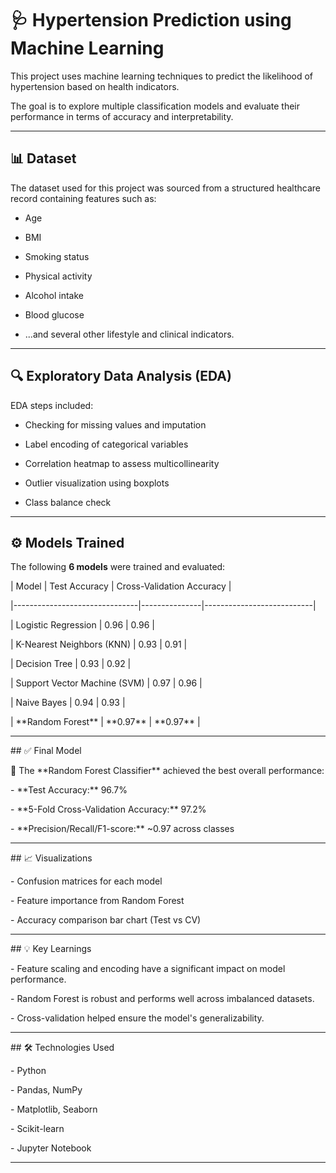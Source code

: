 # 🩺 Hypertension Prediction using Machine Learning



This project uses machine learning techniques to predict the likelihood of hypertension based on health indicators. 

The goal is to explore multiple classification models and evaluate their performance in terms of accuracy and interpretability.



---



## 📊 Dataset



The dataset used for this project was sourced from a structured healthcare record containing features such as:



- Age

- BMI

- Smoking status

- Physical activity

- Alcohol intake

- Blood glucose

- ...and several other lifestyle and clinical indicators.



---



## 🔍 Exploratory Data Analysis (EDA)



EDA steps included:



- Checking for missing values and imputation

- Label encoding of categorical variables

- Correlation heatmap to assess multicollinearity

- Outlier visualization using boxplots

- Class balance check



---



## ⚙️ Models Trained



The following **6 models** were trained and evaluated:



| Model                          | Test Accuracy | Cross-Validation Accuracy |

|-------------------------------|---------------|---------------------------|

| Logistic Regression           | 0.96          | 0.96                      |

| K-Nearest Neighbors (KNN)     | 0.93          | 0.91                      |

| Decision Tree                 | 0.93          | 0.92                      |

| Support Vector Machine (SVM)  | 0.97          | 0.96                      |

| Naive Bayes                   | 0.94          | 0.93                      |

| \*\*Random Forest\*\*             | \*\*0.97\*\*      | \*\*0.97\*\*                  |



---



\## ✅ Final Model



🎯 The \*\*Random Forest Classifier\*\* achieved the best overall performance:

\- \*\*Test Accuracy:\*\* 96.7%

\- \*\*5-Fold Cross-Validation Accuracy:\*\* 97.2%

\- \*\*Precision/Recall/F1-score:\*\* ~0.97 across classes



---



\## 📈 Visualizations



\- Confusion matrices for each model

\- Feature importance from Random Forest

\- Accuracy comparison bar chart (Test vs CV)



---



\## 💡 Key Learnings



\- Feature scaling and encoding have a significant impact on model performance.

\- Random Forest is robust and performs well across imbalanced datasets.

\- Cross-validation helped ensure the model's generalizability.



---



\## 🛠️ Technologies Used



\- Python

\- Pandas, NumPy

\- Matplotlib, Seaborn

\- Scikit-learn

\- Jupyter Notebook



---


